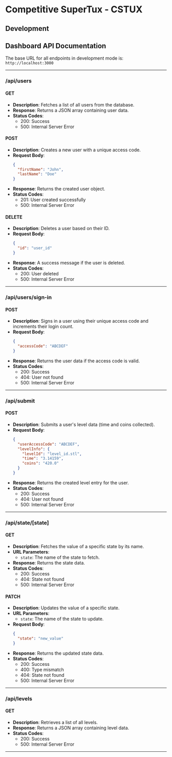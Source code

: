 # Competitive SuperTux - CSTUX 

## Development

## Dashboard API Documentation

The base URL for all endpoints in development mode is: `http://localhost:3000`

---

### **/api/users**
#### **GET**
- **Description**: Fetches a list of all users from the database.
- **Response**: Returns a JSON array containing user data.
- **Status Codes**:
  - 200: Success
  - 500: Internal Server Error

#### **POST**
- **Description**: Creates a new user with a unique access code.
- **Request Body**:
  ```json
  {
    "firstName": "John",
    "lastName": "Doe"
  }
  ```
- **Response**: Returns the created user object.
- **Status Codes**:
  - 201: User created successfully
  - 500: Internal Server Error

#### **DELETE**
- **Description**: Deletes a user based on their ID.
- **Request Body**:
  ```json
  {
    "id": "user_id"
  }
  ```
- **Response**: A success message if the user is deleted.
- **Status Codes**:
  - 200: User deleted
  - 500: Internal Server Error

---

### **/api/users/sign-in**
#### **POST**
- **Description**: Signs in a user using their unique access code and increments their login count.
- **Request Body**:
  ```json
  {
    "accessCode": "ABCDEF"
  }
  ```
- **Response**: Returns the user data if the access code is valid.
- **Status Codes**:
  - 200: Success
  - 404: User not found
  - 500: Internal Server Error

---

### **/api/submit**
#### **POST**
- **Description**: Submits a user's level data (time and coins collected).
- **Request Body**:
  ```json
  {
    "userAccessCode": "ABCDEF",
    "levelInfo": {
      "levelId": "level_id.stl",
      "time": "3.14159",
      "coins": "420.0"
    }
  }
  ```
- **Response**: Returns the created level entry for the user.
- **Status Codes**:
  - 200: Success
  - 404: User not found
  - 500: Internal Server Error

---

### **/api/state/[state]**
#### **GET**
- **Description**: Fetches the value of a specific state by its name.
- **URL Parameters**:
  - `state`: The name of the state to fetch.
- **Response**: Returns the state data.
- **Status Codes**:
  - 200: Success
  - 404: State not found
  - 500: Internal Server Error

#### **PATCH**
- **Description**: Updates the value of a specific state.
- **URL Parameters**:
  - `state`: The name of the state to update.
- **Request Body**:
  ```json
  {
    "state": "new_value"
  }
  ```
- **Response**: Returns the updated state data.
- **Status Codes**:
  - 200: Success
  - 400: Type mismatch
  - 404: State not found
  - 500: Internal Server Error

---

### **/api/levels**
#### **GET**
- **Description**: Retrieves a list of all levels.
- **Response**: Returns a JSON array containing level data.
- **Status Codes**:
  - 200: Success
  - 500: Internal Server Error

---